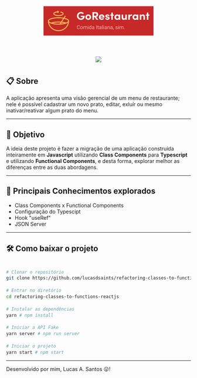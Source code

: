 <h1 align="center">
  <img src='assets/project_logo.PNG'>
</h1>

<h1 align="center">
  <img src='assets/demo.gif'>
</h1>

## 📋 Sobre

A aplicação apresenta uma visão gerencial de um menu de restaurante; nele é possível cadastrar um novo prato, editar, exluír ou mesmo inativar/reativar algum prato do menu.

---

## 🎯 Objetivo
A ideia deste projeto é fazer a migração de uma aplicação construída inteiramente em **Javascript** utilizando **Class Components** para **Typescript** e utilizando **Functional  Components**, e desta forma, explorar melhor as diferenças entre as duas abordagens. 

---

## 🚀 Principais Conhecimentos explorados
- Class Components x Functional  Components
- Configuração do Typescipt
- Hook "useRef"
- JSON Server
---

## 🛠 Como baixar o projeto

```bash

# Clonar o repositório
git clone https://github.com/lucasdsaints/refactoring-classes-to-functions-reactjs.git

# Entrar no diretório
cd refactoring-classes-to-functions-reactjs

# Instalar as dependências
yarn # npm install 

# Iniciar a API Fake
yarn server # npm run server 

# Iniciar o projeto
yarn start # npm start 

```

---


Desenvolvido por mim, Lucas A. Santos 😛!